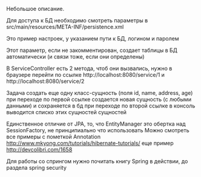 

Небольшое описание.

Для доступа к БД необходимо смотреть параметры в src/main/resources/META-INF/persistence.xml

Это пример настроек, у указанием пути к БД, логином и паролем
			<property name="hibernate.connection.url" value="jdbc:mysql://localhost:3306/site_list" />
			<property name="hibernate.connection.username" value="root" />
			<property name="hibernate.connection.password" value="root" />

Этот параметр, если не закомментирован, создает таблицы в БД автоматически (и связи тоже, если они определены)
            <property name="hibernate.hbm2ddl.auto" value="update" />


В ServiceController есть 2 метода, чтоб они вызвались, нужно в браузере перейти по ссылке
http://localhost:8080/service/1 и http://localhost:8080/service/2

Задача
создать еще одну класс-сущность (поля id, name, address, age)
при переходе по первой ссылке создается новая сущность (с любыми данными) и сохраняется в бд
при переходе по второй ссылке в консоль выводится списко этих сущностей сущностей


Единственное отличие от JPA, то, что EntityManager это обертка над SessionFactory, не принципиально что использовать
Можно смотреть все примеры с пометкой Annotation http://www.mkyong.com/tutorials/hibernate-tutorials/
еще пример http://devcolibri.com/1658

Для работы со спрингом нужно почитать книгу Spring в действии, до раздела spring security